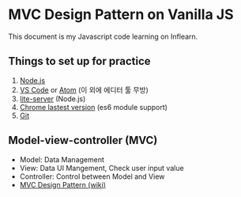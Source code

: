 # MVC Design Pattern on Vanilla JS
This document is my Javascript code learning on Inflearn.

## Things to set up for practice

1. [Node.js](https://nodejs.org/)
2. [VS Code](https://code.visualstudio.com) or [Atom](https://atom.io) (이 외에 에디터 툴 무방)
3. [lite-server](https://github.com/johnpapa/lite-server) (Node.js)
4. [Chrome lastest version](https://www.google.co.kr/chrome/browser/desktop/index.html) (es6 module support)
5. [Git](https://git-scm.com)

## Model-view-controller (MVC)

* Model: Data Management
* View: Data UI Mangement, Check user input value
* Controller: Control between Model and View
* [MVC Design Pattern (wiki)](https://en.wikipedia.org/wiki/Model–view–controller)
